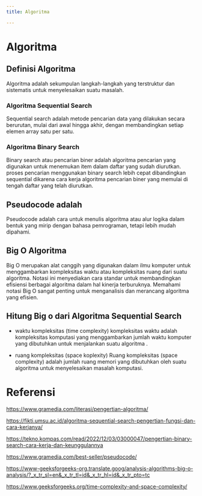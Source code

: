 ```yaml
---
title: Algoritma

---
```


# Algoritma
## Definisi Algoritma
Algoritma adalah sekumpulan langkah-langkah yang terstruktur dan sistematis untuk menyelesaikan suatu masalah.

### Algoritma Sequential Search

Sequential search adalah metode pencarian data yang dilakukan secara berurutan, mulai dari awal hingga akhir, dengan membandingkan setiap elemen array satu per satu.

### Algoritma Binary Search
Binary search atau pencarian biner adalah algoritma pencarian yang digunakan untuk menemukan item dalam daftar yang sudah diurutkan.
proses pencarian menggunakan binary search lebih cepat dibandingkan sequential dikarena cara kerja algoritma pencarian biner yang memulai di tengah daftar yang telah diurutkan. 

## Pseudocode adalah
Pseudocode adalah cara untuk menulis algoritma atau alur logika dalam bentuk yang mirip dengan bahasa pemrograman, tetapi lebih mudah dipahami.

## Big O Algoritma 
Big O merupakan alat canggih yang digunakan dalam ilmu komputer untuk menggambarkan kompleksitas waktu atau kompleksitas ruang dari suatu algoritma. Notasi ini menyediakan cara standar untuk membandingkan efisiensi berbagai algoritma dalam hal kinerja terburuknya. Memahami notasi Big O sangat penting untuk menganalisis dan merancang algoritma yang efisien.

## Hitung Big o dari Algoritma Sequential Search

* waktu kompleksitas (time complexity)
kompleksitas waktu adalah kompleksitas komputasi yang menggambarkan jumlah waktu komputer yang dibutuhkan untuk menjalankan suatu algoritma .

* ruang kompleksitas (space koplexity)
Ruang kompleksitas (space complexity) adalah jumlah ruang memori yang dibutuhkan oleh suatu algoritma untuk menyelesaikan masalah komputasi.


# Referensi
https://www.gramedia.com/literasi/pengertian-algoritma/

https://fikti.umsu.ac.id/algoritma-sequential-search-pengertian-fungsi-dan-cara-kerjanya/

https://tekno.kompas.com/read/2022/12/03/03000047/pengertian-binary-search-cara-kerja-dan-keunggulannya

https://www.gramedia.com/best-seller/pseudocode/

https://www-geeksforgeeks-org.translate.goog/analysis-algorithms-big-o-analysis/?_x_tr_sl=en&_x_tr_tl=id&_x_tr_hl=id&_x_tr_pto=tc

https://www.geeksforgeeks.org/time-complexity-and-space-complexity/